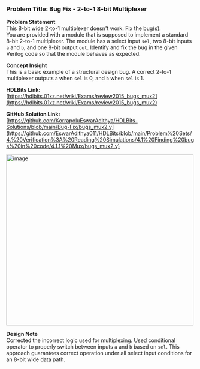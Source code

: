 ### Problem Title: Bug Fix - 2-to-1 8-bit Multiplexer

**Problem Statement**  
This 8-bit wide 2-to-1 multiplexer doesn't work. Fix the bug(s).  
You are provided with a module that is supposed to implement a standard 8-bit 2-to-1 multiplexer. The module has a select input `sel`, two 8-bit inputs `a` and `b`, and one 8-bit output `out`. Identify and fix the bug in the given Verilog code so that the module behaves as expected.

**Concept Insight**  
This is a basic example of a structural design bug. A correct 2-to-1 multiplexer outputs `a` when `sel` is 0, and `b` when `sel` is 1.  

**HDLBits Link:**  
[https://hdlbits.01xz.net/wiki/Exams/review2015_bugs_mux2](https://hdlbits.01xz.net/wiki/Exams/review2015_bugs_mux2)

**GitHub Solution Link:**  
[https://github.com/KorrapoluEswarAdithya/HDLBits-Solutions/blob/main/Bug-Fix/bugs_mux2.v](https://github.com/EswarAdithya011/HDLBits/blob/main/Problem%20Sets/4.%20Verification%3A%20Reading%20Simulations/4.1%20Finding%20bugs%20in%20code/4.1.1%20Mux/bugs_mux2.v)

<img width="500" height="456" alt="image" src="https://github.com/user-attachments/assets/d328b79c-de0e-4183-ac2f-297ff351ca6c" />

**Design Note**  
Corrected the incorrect logic used for multiplexing. Used conditional operator to properly switch between inputs `a` and `b` based on `sel`. This approach guarantees correct operation under all select input conditions for an 8-bit wide data path.

